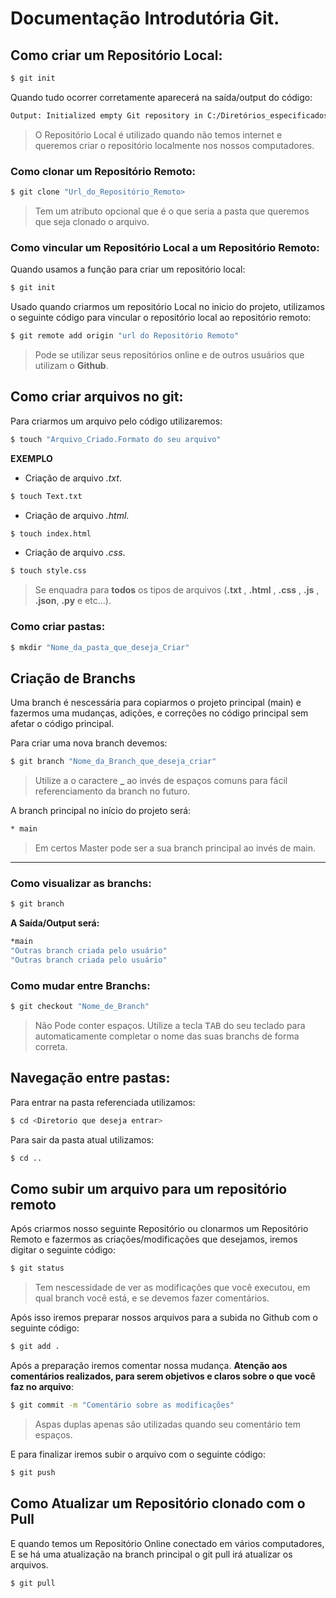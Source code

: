 # Documentação Introdutória Git.
## Como criar um Repositório Local:

```bash
$ git init
```

Quando tudo ocorrer corretamente aparecerá na saída/output do código: 

```bash
Output: Initialized empty Git repository in C:/Diretórios_especificados
```

>O Repositório Local é utilizado quando não temos internet e queremos criar o repositório localmente nos nossos computadores. 

### Como clonar um Repositório Remoto:

```bash
$ git clone "Url_do_Repositório_Remoto>
```

> Tem um atributo opcional que é o <directory> que seria a pasta que queremos que seja clonado o arquivo.
 
### Como vincular um Repositório Local a um Repositório Remoto:

Quando usamos a função para criar um repositório local:

```bash
$ git init
```

Usado quando criarmos um repositório Local no inicio do projeto, utilizamos o seguinte código para vincular o repositório local ao repositório remoto:

```bash
$ git remote add origin "url do Repositório Remoto"
```

> Pode se utilizar seus repositórios online e de outros usuários que utilizam o **Github**. 
## Como criar arquivos no git:

Para criarmos um arquivo pelo código utilizaremos:

```bash
$ touch "Arquivo_Criado.Formato do seu arquivo"
```

****EXEMPLO**** 
 - Criação de arquivo *.txt*.
 ```bash
$ touch Text.txt
```
- Criação de arquivo *.html*.
```bash
$ touch index.html
```
- Criação de arquivo *.css*.
```bash
$ touch style.css
```

> Se enquadra para **todos** os tipos de arquivos (**.txt** , **.html** , **.css** , **.js** , **.json**, **.py** e etc...).

### Como criar pastas:
```bash
$ mkdir "Nome_da_pasta_que_deseja_Criar"
```


## Criação de Branchs
Uma branch é nescessária para copiarmos o projeto principal (main) e fazermos uma mudanças, adições, e correções no código principal sem afetar o código principal.

Para criar uma nova branch devemos:
```bash
$ git branch "Nome_da_Branch_que_deseja_criar"
```

> Utilize a o caractere **_** ao invés de espaços comuns para fácil referenciamento da branch no futuro.

A branch principal no início do projeto será: 
```bash
* main
```
> Em certos Master pode ser a sua branch principal ao invés de main.

___
### Como visualizar as branchs:

```bash
$ git branch
```

**A Saída/Output será:**

```bash
*main
"Outras branch criada pelo usuário"
"Outras branch criada pelo usuário"
```

### Como mudar entre Branchs:
```bash
$ git checkout "Nome_de_Branch"
```
> Não Pode conter espaços.
> Utilize a tecla <kbd>TAB</kbd> do seu teclado para automaticamente completar o nome das suas branchs de forma correta.

## Navegação entre pastas:

 Para entrar na pasta referenciada utilizamos:

```bash
$ cd <Diretorio que deseja entrar>
```

Para sair da pasta atual utilizamos:

```bash
$ cd ..
```
  
## Como subir um arquivo para um repositório remoto 

Após criarmos nosso seguinte Repositório ou clonarmos um Repositório Remoto e fazermos as criações/modificações que desejamos, iremos digitar o seguinte código:

```bash
$ git status
```
    
> Tem nescessidade de ver as modificações que você executou, em qual branch você está, e se devemos fazer comentários.

Após isso iremos preparar nossos arquivos para a subida no Github com o seguinte código:

```bash
$ git add .
```

Após a preparação iremos comentar nossa mudança. **Atenção aos comentários realizados, para serem objetivos e claros sobre o que você faz no arquivo**:

```bash
$ git commit -m "Comentário sobre as modificações"
```
> Aspas duplas apenas são utilizadas quando seu comentário tem espaços.

E para finalizar iremos subir o arquivo com o seguinte código: 

```bash
$ git push
```
 ## Como Atualizar um Repositório clonado com o Pull
 E quando temos um Repositório Online conectado em vários computadores, E se há uma atualização na branch principal o git pull irá atualizar os arquivos.
 
 ```bash
$ git pull
```
